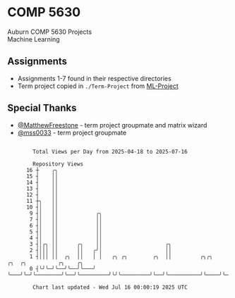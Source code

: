 # COMP 5630
Auburn COMP 5630 Projects  
Machine Learning

## Assignments
- Assignments 1-7 found in their respective directories
- Term project copied in `./Term-Project` from [ML-Project](https://github.com/wumphlett/ML-Project)

## Special Thanks
- [@MatthewFreestone](https://github.com/MatthewFreestone) - term project groupmate and matrix wizard
- [@mss0033](https://github.com/mss0033) - term project groupmate

```

        Total Views per Day from 2025-04-18 to 2025-07-16

        Repository Views
      16 ┼    ╭╮
      15 ┤    ││
      14 ┤    ││
      13 ┤    ││
      12 ┤    ││
      11 ┼╮   ││
      10 ┤│   ││
       9 ┤│   ││            ╭╮
       7 ┤│   ││            ││
       6 ┤│   ││            ││
       5 ┤│   ││            ││
       4 ┤│   ││            ││
       3 ┤│╭╮ ││      ╭╮    ││                    ╭╮
       2 ┤│││ ││      ││   ╭╯│                    ││
       1 ┤│││ ││  ╭╮  ││   │ │   ╭╮ ╭╮        ╭╮  ││         ╭╮╭╮         ╭╮  ╭╮          ╭╮    ╭╮
       0 ┤╰╯╰─╯╰──╯╰──╯╰───╯ ╰───╯╰─╯╰────────╯╰──╯╰─────────╯╰╯╰─────────╯╰──╯╰──────────╯╰────╯╰─

        Chart last updated - Wed Jul 16 00:00:19 2025 UTC
        
```
